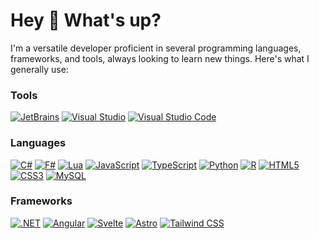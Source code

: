 # Hey 👋 What's up?
I'm a versatile developer proficient in several programming languages, frameworks, and tools, always looking to learn new things. Here's what I generally use:

### Tools
[![JetBrains](https://img.shields.io/badge/JetBrains_Suite-0c4a6e?style=for-the-badge&logo=JetBrains&logoColor=white&labelColor=082f49)](https://www.jetbrains.com/)
[![Visual Studio](https://img.shields.io/badge/Visual_Studio-0c4a6e?style=for-the-badge&logo=VisualStudio&logoColor=white&labelColor=082f49)](https://visualstudio.microsoft.com/)
[![Visual Studio Code](https://img.shields.io/badge/Visual_Studio_Code-0c4a6e?style=for-the-badge&logo=VisualStudioCode&logoColor=white&labelColor=082f49)](https://code.visualstudio.com/)

### Languages
[![C#](https://img.shields.io/badge/CSharp-0c4a6e?style=for-the-badge&logo=.net&logoColor=white&labelColor=082f49)](https://learn.microsoft.com/en-us/dotnet/csharp/)
[![F#](https://img.shields.io/badge/FSharp-0c4a6e?style=for-the-badge&logo=FSharp&logoColor=white&labelColor=082f49)](https://learn.microsoft.com/en-us/dotnet/fsharp/)
[![Lua](https://img.shields.io/badge/Lua-0c4a6e?style=for-the-badge&logo=Lua&logoColor=white&labelColor=082f49)](https://www.lua.org/docs.html)
[![JavaScript](https://img.shields.io/badge/JavaScript-0c4a6e?style=for-the-badge&logo=JavaScript&logoColor=white&labelColor=082f49)](https://developer.mozilla.org/en-US/docs/Web/JavaScript)
[![TypeScript](https://img.shields.io/badge/TypeScript-0c4a6e?style=for-the-badge&logo=TypeScript&logoColor=white&labelColor=082f49)](https://www.typescriptlang.org/docs/)
[![Python](https://img.shields.io/badge/Python-0c4a6e?style=for-the-badge&logo=Python&logoColor=white&labelColor=082f49)](https://docs.python.org/3/)
[![R](https://img.shields.io/badge/R-0c4a6e?style=for-the-badge&logo=R&logoColor=white&labelColor=082f49)](https://www.r-project.org/other-docs.html)
[![HTML5](https://img.shields.io/badge/HTML5-0c4a6e?style=for-the-badge&logo=HTML5&logoColor=white&labelColor=082f49)](https://developer.mozilla.org/en-US/docs/Glossary/HTML5)
[![CSS3](https://img.shields.io/badge/CSS3-0c4a6e?style=for-the-badge&logo=CSS3&logoColor=white&labelColor=082f49)](https://developer.mozilla.org/en-US/docs/Web/CSS)
[![MySQL](https://img.shields.io/badge/MySQL-0c4a6e?style=for-the-badge&logo=MySQL&logoColor=white&labelColor=082f49)](https://dev.mysql.com/doc/)

### Frameworks
[![.NET](https://img.shields.io/badge/.NET-0c4a6e?style=for-the-badge&logo=.NET&logoColor=white&labelColor=082f49)](https://dotnet.microsoft.com/en-us/)
[![Angular](https://img.shields.io/badge/Angular-0c4a6e?style=for-the-badge&logo=Angular&logoColor=white&labelColor=082f49)](https://angular.io/)
[![Svelte](https://img.shields.io/badge/Svelte-0c4a6e?style=for-the-badge&logo=Svelte&logoColor=white&labelColor=082f49)](https://svelte.dev/)
[![Astro](https://img.shields.io/badge/Astro-0c4a6e?style=for-the-badge&logo=Astro&logoColor=white&labelColor=082f49)](https://astro.build/)
[![Tailwind CSS](https://img.shields.io/badge/Tailwind_CSS-0c4a6e?style=for-the-badge&logo=Tailwind-CSS&logoColor=white&labelColor=082f49)](https://tailwindcss.com/)
